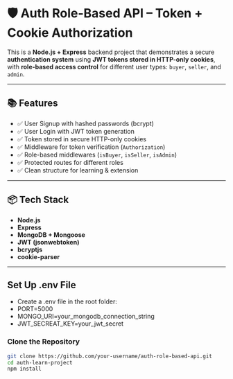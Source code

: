 # 🛡️ Auth Role-Based API – Token + Cookie Authorization

This is a **Node.js + Express** backend project that demonstrates a secure **authentication system** using **JWT tokens stored in HTTP-only cookies**, with **role-based access control** for different user types: `buyer`, `seller`, and `admin`.

---

## 📚 Features

- ✅ User Signup with hashed passwords (bcrypt)
- ✅ User Login with JWT token generation
- ✅ Token stored in secure HTTP-only cookies
- ✅ Middleware for token verification (`Authorization`)
- ✅ Role-based middlewares (`isBuyer`, `isSeller`, `isAdmin`)
- ✅ Protected routes for different roles
- ✅ Clean structure for learning & extension

---

## 📦 Tech Stack

- **Node.js**
- **Express**
- **MongoDB + Mongoose**
- **JWT (jsonwebtoken)**
- **bcryptjs**
- **cookie-parser**

---

## Set Up .env File

 - Create a .env file in the root folder:
 - PORT=5000
 - MONGO_URI=your_mongodb_connection_string
 - JWT_SECREAT_KEY=your_jwt_secret

   

### Clone the Repository

```bash
git clone https://github.com/your-username/auth-role-based-api.git
cd auth-learn-project
npm install
```



